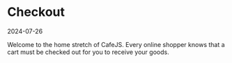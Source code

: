 # Checkout

2024-07-26

Welcome to the home stretch of CafeJS. Every online shopper knows that a cart must be checked out for you to receive your goods.
